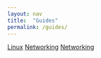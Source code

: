 ```yaml
---
layout: nav
title:  "Guides"
permalink: /guides/
---
```


<div class="guides">

  <a class="post-link" href="/guides/linux/">Linux</a>
  <a class="post-link" href="/guides/networking/">Networking</a>
  <a class="post-link" href="/guides/networking/">Networking</a>  


</div>
